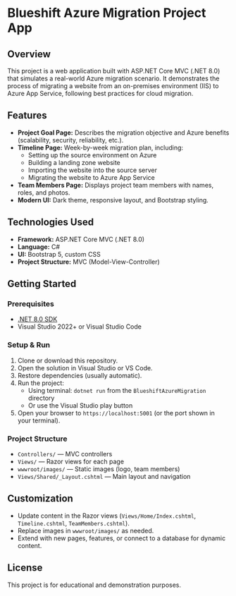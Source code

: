 # Blueshift Azure Migration Project App

## Overview
This project is a web application built with ASP.NET Core MVC (.NET 8.0) that simulates a real-world Azure migration scenario. It demonstrates the process of migrating a website from an on-premises environment (IIS) to Azure App Service, following best practices for cloud migration.

## Features
- **Project Goal Page:** Describes the migration objective and Azure benefits (scalability, security, reliability, etc.).
- **Timeline Page:** Week-by-week migration plan, including:
  - Setting up the source environment on Azure
  - Building a landing zone website
  - Importing the website into the source server
  - Migrating the website to Azure App Service
- **Team Members Page:** Displays project team members with names, roles, and photos.
- **Modern UI:** Dark theme, responsive layout, and Bootstrap styling.

## Technologies Used
- **Framework:** ASP.NET Core MVC (.NET 8.0)
- **Language:** C#
- **UI:** Bootstrap 5, custom CSS
- **Project Structure:** MVC (Model-View-Controller)

## Getting Started

### Prerequisites
- [.NET 8.0 SDK](https://dotnet.microsoft.com/en-us/download/dotnet/8.0)
- Visual Studio 2022+ or Visual Studio Code

### Setup & Run
1. Clone or download this repository.
2. Open the solution in Visual Studio or VS Code.
3. Restore dependencies (usually automatic).
4. Run the project:
   - Using terminal: `dotnet run` from the `BlueshiftAzureMigration` directory
   - Or use the Visual Studio play button
5. Open your browser to `https://localhost:5001` (or the port shown in your terminal).

### Project Structure
- `Controllers/` — MVC controllers
- `Views/` — Razor views for each page
- `wwwroot/images/` — Static images (logo, team members)
- `Views/Shared/_Layout.cshtml` — Main layout and navigation

## Customization
- Update content in the Razor views (`Views/Home/Index.cshtml`, `Timeline.cshtml`, `TeamMembers.cshtml`).
- Replace images in `wwwroot/images/` as needed.
- Extend with new pages, features, or connect to a database for dynamic content.

## License
This project is for educational and demonstration purposes. 
